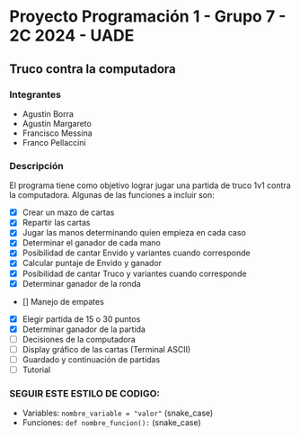 # Proyecto Programación 1 - Grupo 7 - 2C 2024 - UADE

## Truco contra la computadora

### Integrantes

- Agustin Borra
- Agustin Margareto
- Francisco Messina
- Franco Pellaccini

### Descripción

El programa tiene como objetivo lograr jugar una partida de truco 1v1 contra la computadora. Algunas de las funciones a
incluir son:

- [X] Crear un mazo de cartas
- [X] Repartir las cartas
- [X] Jugar las manos determinando quien empieza en cada caso
- [X] Determinar el ganador de cada mano
- [X] Posibilidad de cantar Envido y variantes cuando corresponde
- [X] Calcular puntaje de Envido y ganador
- [X] Posibilidad de cantar Truco y variantes cuando corresponde
- [X] Determinar ganador de la ronda
- [] Manejo de empates
- [X] Elegir partida de 15 o 30 puntos
- [X] Determinar ganador de la partida
- [ ] Decisiones de la computadora
- [ ] Display gráfico de las cartas (Terminal ASCII)
- [ ] Guardado y continuación de partidas
- [ ] Tutorial

### SEGUIR ESTE ESTILO DE CODIGO:

- Variables: ```nombre_variable = "valor"``` (snake_case)
- Funciones: ```def nombre_funcion():``` (snake_case)


